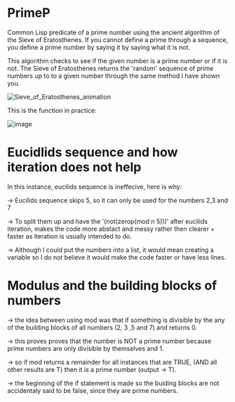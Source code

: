 # PrimeP

Common Lisp predicate of a prime number using the ancient algorithm of the Sieve of Eratosthenes. 
If you cannot define a prime through a sequence, you define a prime number by saying it by saying what it is not.

This algorithm checks to see if the given number is a prime number or if it is not.
The Sieve of Eratosthenes returns the 'random' sequence of prime numbers up to to a given number through the same method I have shown you.


![Sieve_of_Eratosthenes_animation](https://user-images.githubusercontent.com/22084147/228866250-38f952ff-5ef1-4347-b205-f0b673badd70.gif)

This is the function in practice:

![image](https://user-images.githubusercontent.com/22084147/228870305-b1c37e50-0dd9-4c15-ab2c-b00b0ac6fb60.png)
# Eucidlids sequence and how iteration does not help
 In this instance, eucilids sequence is ineffecive, here is why:
 
 -> Eucilids sequence skips 5, so it can only be used for the numbers 2,3 and 7
 
 -> To split them up and have the '(not(zerop(mod n 5)))' after eucilids iteration, makes the code more abstact and messy rather then clearer + faster as iteration is usually intended to do.
 
-> Although I could put the numbers into a list, it would mean creating a variable so I do not believe it would make the code faster or have less lines.

# Modulus and the building blocks of numbers

-> the idea between using mod was that if something is divisible by the any of the building blocks of all numbers (2, 3 ,5 and 7) and returns 0.

-> this proves proves that the number is NOT a prime number because prime numbers are only divisible by themselves and 1.

-> so if mod returns a remainder for all instances that are TRUE, (AND all other results are T) then it is a prime number (output -> T).

-> the beginning of the if statement is made so the buiding blocks are not accidentaly said to be false, since they are prime numbers.
